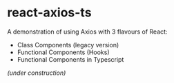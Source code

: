 # react-axios-ts

A demonstration of using Axios with 3 flavours of React:

- Class Components (legacy version)
- Functional Components (Hooks)
- Functional Components in Typescript

_(under construction)_
